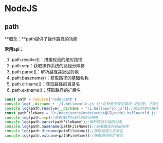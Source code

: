 # NodeJS
## path

**概念：**path提供了操作路径的功能

**常用api：**

1. path.resolve()：拼接规范的绝对路径 
2. path.sep：获取操作系统的路径分隔符
3. path.parse()：解析路径并返回对象
4. path.basename()：获取路径的基础名称
5. path.dirname()：获取路径的目录名
6. path.extname()：获取路径的扩展名

```js
const path = require('node:path')
console.log(__dirname + '/1.helloworld.js')//这种是不规范路径 切记是/ 不能是./ 和不写
console.log(path.resolve(__dirname + '/1.helloworld.js'))//规范的绝对路径
const pathFileName = 'D:/nodejscode/nodejscode学习/code1.helloworld.js'
console.log(path.sep)//获取操作系统的路径分隔符
console.log(path.parse(pathFileName))//解析路径并返回对象
console.log(path.basename(pathFileName))//获取路径的基础名称
console.log(path.dirname(pathFileName))//获取路径的目录名
console.log(path.extname(pathFileName))//获取路径的扩展名
```